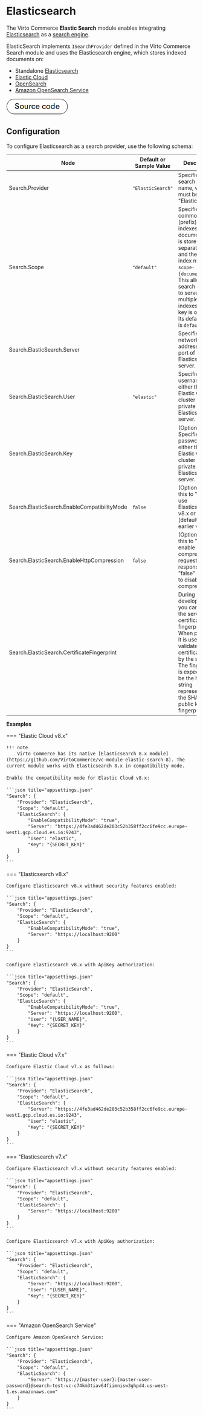# Elasticsearch

The Virto Commerce **Elastic Search** module enables integrating [Elasticsearch](https://www.elastic.co/products/elasticsearch) as a [search engine](https://doc.oroinc.com/backend/architecture/tech-stack/search-index/#search-index-overview).

ElasticSearch implements `ISearchProvider` defined in the Virto Commerce Search module and uses the Elasticsearch engine, which stores indexed documents on:

* Standalone [Elasticsearch](https://www.elastic.co/products/elasticsearch "https://www.elastic.co/products/elasticsearch")
* [Elastic Cloud](https://cloud.elastic.co/ "https://cloud.elastic.co/")
* [OpenSearch](https://opensearch.org/)
* [Amazon OpenSearch Service](https://aws.amazon.com/opensearch-service/ "https://aws.amazon.com/opensearch-service/")
    
[![Source code](media/source_code.png)](https://github.com/VirtoCommerce/vc-module-elastic-search/)

## Configuration

To configure Elasticsearch as a search provider, use the following schema:

| Node                                       | Default or Sample Value                    | Description                                                                     |
| -------------------------------------------| -------------------------------------------| -------------------------------------------------------------------------------|
| Search.Provider                            | `"ElasticSearch"`                           | Specifies the search provider name, which must be set to "ElasticSearch".       |
| Search.Scope                               | `"default"`                                 | Specifies the common name (prefix) for all indexes. Each document type is stored in a separate index, and the full index name is `scope-{documenttype}`. This allows one search service to serve multiple indexes. The key is optional. Its default value is `default`.|
| Search.ElasticSearch.Server                |                                             | Specifies the network address and port of the Elasticsearch server.               |
| Search.ElasticSearch.User                  | `"elastic"`                                 | Specifies the username for either the Elastic Cloud cluster or private Elasticsearch server. |
| Search.ElasticSearch.Key                   |                                             | (Optional) Specifies the password for either the Elastic Cloud cluster or private Elasticsearch server. |
| Search.ElasticSearch.EnableCompatibilityMode | `false`                                   | (Optional) Set this to "true" to use Elasticsearch v8.x or "false" (default) for earlier versions. |
| Search.ElasticSearch.EnableHttpCompression | `false`                                     | (Optional) Set this to "true" to enable gzip compressed requests and responses or "false" (default) to disable compression. |
| Search.ElasticSearch.CertificateFingerprint |                                            | During development, you can provide the server certificate fingerprint. When present, it is used to validate the certificate sent by the server. The fingerprint is expected to be the hex string representing the SHA256 public key fingerprint.  |

**Examples**

=== "Elastic Cloud v8.x"

    !!! note
        Virto Commerce has its native [Elasticsearch 8.x module](https://github.com/VirtoCommerce/vc-module-elastic-search-8). The current module works with Elasticsearch 8.x in compatibility mode.

    Enable the compatibility mode for Elastic Cloud v8.x:

    ```json title="appsettings.json"
    "Search": {
        "Provider": "ElasticSearch",
        "Scope": "default",
        "ElasticSearch": {
            "EnableCompatibilityMode": "true",
            "Server": "https://4fe3ad462de203c52b358ff2cc6fe9cc.europe-west1.gcp.cloud.es.io:9243",
            "User": "elastic",
            "Key": "{SECRET_KEY}"
        }
    }
    ```

=== "Elasticsearch v8.x"

    Configure Elasticsearch v8.x without security features enabled:

    ```json title="appsettings.json"
    "Search": {
        "Provider": "ElasticSearch",
        "Scope": "default",
        "ElasticSearch": {
            "EnableCompatibilityMode": "true",
            "Server": "https://localhost:9200"
        }
    }
    ```

    Configure Elasticsearch v8.x with ApiKey authorization:

    ```json title="appsettings.json"
    "Search": {
        "Provider": "ElasticSearch",
        "Scope": "default",
        "ElasticSearch": {
            "EnableCompatibilityMode": "true",
            "Server": "https://localhost:9200",
            "User": "{USER_NAME}",
            "Key": "{SECRET_KEY}"
        }
    }
    ```

=== "Elastic Cloud v7.x"

    Configure Elastic Cloud v7.x as follows:

    ```json title="appsettings.json"
    "Search": {
        "Provider": "ElasticSearch",
        "Scope": "default",
        "ElasticSearch": {
            "Server": "https://4fe3ad462de203c52b358ff2cc6fe9cc.europe-west1.gcp.cloud.es.io:9243",
            "User": "elastic",
            "Key": "{SECRET_KEY}"
        }
    }
    ```

=== "Elasticsearch v7.x"

    Configure Elasticsearch v7.x without security features enabled:

    ```json title="appsettings.json"
    "Search": {
        "Provider": "ElasticSearch",
        "Scope": "default",
        "ElasticSearch": {
            "Server": "https://localhost:9200"
        }
    }
    ```

    Configure Elasticsearch v7.x with ApiKey authorization:

    ```json title="appsettings.json"
    "Search": {
        "Provider": "ElasticSearch",
        "Scope": "default",
        "ElasticSearch": {
            "Server": "https://localhost:9200",
            "User": "{USER_NAME}",
            "Key": "{SECRET_KEY}"
        }
    }
    ```

=== "Amazon OpenSearch Service"

    Configure Amazon OpenSearch Service:

    ```json title="appsettings.json"
    "Search": {
        "Provider": "ElasticSearch",
        "Scope": "default",
        "ElasticSearch": {
            "Server": "https://{master-user}:{master-user-password}@search-test-vc-c74km3tiav64fiimnisw3ghpd4.us-west-1.es.amazonaws.com"
        }
    }
    ```

